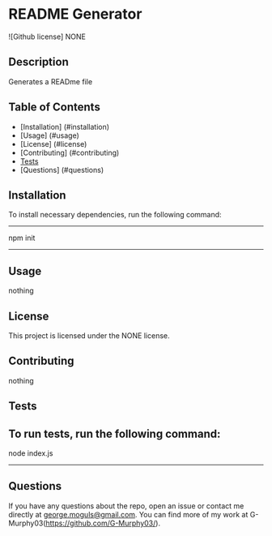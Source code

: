 
# README Generator
![Github license] NONE

## Description
Generates a READme file

## Table of Contents
* [Installation] (#installation)
* [Usage] (#usage)
* [License] (#license)
* [Contributing] (#contributing)
* [Tests](#tests)
* [Questions] (#questions)
    
## Installation
To install necessary dependencies, run the following command:

------------------------

npm init

------------------------

## Usage
nothing

## License
This project is licensed under the NONE license.    

## Contributing
nothing

## Tests
To run tests, run the following command:
------------------------

node index.js

------------------------

## Questions
If you have any questions about the repo, open an issue or contact me directly at george.moguls@gmail.com. You can find more of my work at G-Murphy03(https://github.com/G-Murphy03/).
    